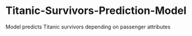 # Titanic-Survivors-Prediction-Model
Model predicts Titanic survivors depending on passenger attributes
